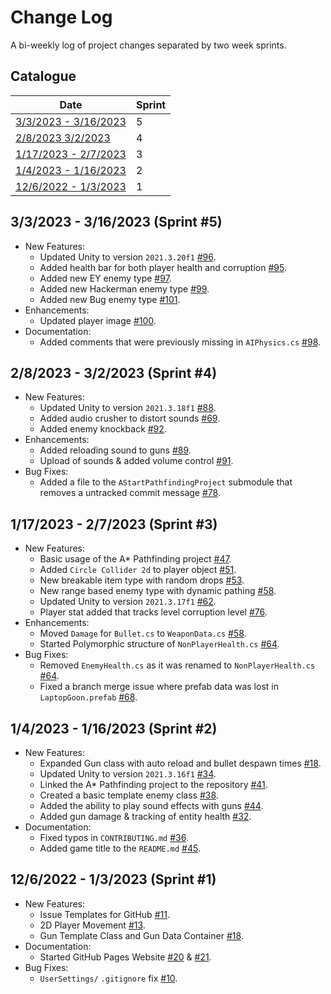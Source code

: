 # Change Log

A bi-weekly log of project changes separated by two week sprints.

## Catalogue

| Date | Sprint |
| - | - |
| [3/3/2023 - 3/16/2023](#332023---3162023) | 5 |
| [2/8/2023 3/2/2023](#2082023---3022023) | 4 |
| [1/17/2023 - 2/7/2023](#1172023---2072023) | 3 |
| [1/4/2023 - 1/16/2023](#1042023---1162023) | 2 |
| [12/6/2022 - 1/3/2023](#12062022---1032023) | 1 |

## 3/3/2023 - 3/16/2023 (Sprint #5)

- New Features:
  - Updated Unity to version `2021.3.20f1` [#96](https://github.com/TigardHighGDC/Augmentation/pull/96).
  - Added health bar for both player health and corruption [#95](https://github.com/TigardHighGDC/Augmentation/pull/95).
  - Added new EY enemy type [#97](https://github.com/TigardHighGDC/Augmentation/pull/97).
  - Added new Hackerman enemy type [#99](https://github.com/TigardHighGDC/Augmentation/pull/99).
  - Added new Bug enemy type [#101](https://github.com/TigardHighGDC/Augmentation/pull/101).
- Enhancements:
  - Updated player image [#100](https://github.com/TigardHighGDC/Augmentation/pull/100).
- Documentation:
  - Added comments that were previously missing in `AIPhysics.cs` [#98](https://github.com/TigardHighGDC/Augmentation/pull/98).

## 2/8/2023 - 3/2/2023 (Sprint #4)

- New Features:
  - Updated Unity to version `2021.3.18f1` [#88](https://github.com/TigardHighGDC/Augmentation/pull/88).
  - Added audio crusher to distort sounds [#69](https://github.com/TigardHighGDC/Augmentation/pull/88).
  - Added enemy knockback [#92](https://github.com/TigardHighGDC/Augmentation/pull/92).
- Enhancements:
  - Added reloading sound to guns [#89](https://github.com/TigardHighGDC/Augmentation/pull/88).
  - Upload of sounds & added volume control [#91](https://github.com/TigardHighGDC/Augmentation/pull/91).
- Bug Fixes:
  - Added a file to the `AStartPathfindingProject` submodule that removes a untracked commit message [#78](https://github.com/TigardHighGDC/Augmentation/pull/78).

## 1/17/2023 - 2/7/2023 (Sprint #3)

- New Features:
  - Basic usage of the A* Pathfinding project [#47](https://github.com/TigardHighGDC/Augmentation/pull/47).
  - Added `Circle Collider 2d` to player object [#51](https://github.com/TigardHighGDC/Augmentation/pull/51).
  - New breakable item type with random drops [#53](https://github.com/TigardHighGDC/Augmentation/pull/53).
  - New range based enemy type with dynamic pathing [#58](https://github.com/TigardHighGDC/Augmentation/pull/58).
  - Updated Unity to version `2021.3.17f1` [#62](https://github.com/TigardHighGDC/Augmentation/pull/34).
  - Player stat added that tracks level corruption level [#76](https://github.com/TigardHighGDC/Augmentation/pull/76).
- Enhancements:
  - Moved `Damage` for `Bullet.cs` to `WeaponData.cs` [#58](https://github.com/TigardHighGDC/Augmentation/pull/58).
  - Started Polymorphic structure of `NonPlayerHealth.cs` [#64](https://github.com/TigardHighGDC/Augmentation/pull/64).
- Bug Fixes:
  - Removed `EnemyHealth.cs` as it was renamed to `NonPlayerHealth.cs` [#64](https://github.com/TigardHighGDC/Augmentation/pull/64).
  - Fixed a branch merge issue where prefab data was lost in `LaptopGoon.prefab` [#68](https://github.com/TigardHighGDC/Augmentation/pull/64).

## 1/4/2023 - 1/16/2023 (Sprint #2)

- New Features:
  - Expanded Gun class with auto reload and bullet despawn times [#18](https://github.com/TigardHighGDC/Augmentation/pull/18).
  - Updated Unity to version `2021.3.16f1` [#34](https://github.com/TigardHighGDC/Augmentation/pull/34).
  - Linked the A* Pathfinding project to the repository [#41](https://github.com/TigardHighGDC/Augmentation/pull/41).
  - Created a basic template enemy class [#38](https://github.com/TigardHighGDC/Augmentation/pull/38).
  - Added the ability to play sound effects with guns [#44](https://github.com/TigardHighGDC/Augmentation/pull/44).
  - Added gun damage & tracking of entity health [#32](https://github.com/TigardHighGDC/Augmentation/pull/32).
- Documentation:
  - Fixed typos in `CONTRIBUTING.md` [#36](https://github.com/TigardHighGDC/Augmentation/pull/36).
  - Added game title to the `README.md` [#45](https://github.com/TigardHighGDC/Augmentation/pull/45).

## 12/6/2022 - 1/3/2023 (Sprint #1)

- New Features:
  - Issue Templates for GitHub [#11](https://github.com/TigardHighGDC/Augmentation/pull/11).
  - 2D Player Movement [#13](https://github.com/TigardHighGDC/Augmentation/pull/13).
  - Gun Template Class and Gun Data Container [#18](https://github.com/TigardHighGDC/Augmentation/pull/18).
- Documentation:
  - Started GitHub Pages Website [#20](https://github.com/TigardHighGDC/Augmentation/pull/20) & [#21](https://github.com/TigardHighGDC/Augmentation/pull/21).
- Bug Fixes:
  - `UserSettings/` `.gitignore` fix [#10](https://github.com/TigardHighGDC/Augmentation/pull/10).
